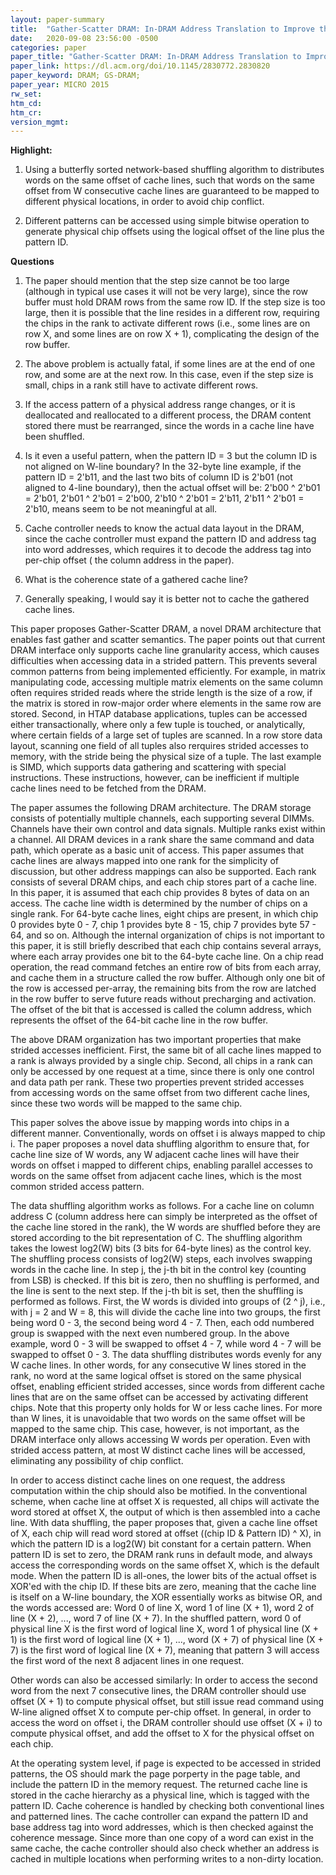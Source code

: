 ```yaml
---
layout: paper-summary
title:  "Gather-Scatter DRAM: In-DRAM Address Translation to Improve the Spatial Locality of Non-unit Strided Accesses"
date:   2020-09-08 23:56:00 -0500
categories: paper
paper_title: "Gather-Scatter DRAM: In-DRAM Address Translation to Improve the Spatial Locality of Non-unit Strided Accesses"
paper_link: https://dl.acm.org/doi/10.1145/2830772.2830820
paper_keyword: DRAM; GS-DRAM; 
paper_year: MICRO 2015
rw_set:
htm_cd:
htm_cr:
version_mgmt:
---
```


**Highlight:**

1. Using a butterfly sorted network-based shuffling algorithm to distributes words on the same offset of cache lines,
   such that words on the same offset from W consecutive cache lines are guaranteed to be mapped to different physical
   locations, in order to avoid chip conflict.

2. Different patterns can be accessed using simple bitwise operation to generate physical chip offsets using the 
   logical offset of the line plus the pattern ID.

**Questions**

1. The paper should mention that the step size cannot be too large (although in typical use cases it will not be
   very large), since the row buffer must hold DRAM rows from the same row ID. If the step size is too large,
   then it is possible that the line resides in a different row, requiring the chips in the rank to activate different
   rows (i.e., some lines are on row X, and some lines are on row X + 1), complicating the design of the row buffer.

2. The above problem is actually fatal, if some lines are at the end of one row, and some are at the next row. In this
   case, even if the step size is small, chips in a rank still have to activate different rows.

3. If the access pattern of a physical address range changes, or it is deallocated and reallocated to a different process,
   the DRAM content stored there must be rearranged, since the words in a cache line have been shuffled.

4. Is it even a useful pattern, when the pattern ID = 3 but the column ID is not aligned on W-line boundary?
   In the 32-byte line example, if the pattern ID = 2'b11, and the last two bits of column ID is 2'b01 
   (not aligned to 4-line boundary), then the actual offset will be:
   2'b00 ^ 2'b01 = 2'b01, 2'b01 ^ 2'b01 = 2'b00, 2'b10 ^ 2'b01 = 2'b11, 2'b11 ^ 2'b01 = 2'b10,
   means seem to be not meaningful at all.

5. Cache controller needs to know the actual data layout in the DRAM, since the cache controller must expand the 
   pattern ID and address tag into word addresses, which requires it to decode the address tag into per-chip offset (
   the column address in the paper).

6. What is the coherence state of a gathered cache line?

7. Generally speaking, I would say it is better not to cache the gathered cache lines.

This paper proposes Gather-Scatter DRAM, a novel DRAM architecture that enables fast gather and scatter semantics.
The paper points out that current DRAM interface only supports cache line granularity access, which causes difficulties
when accessing data in a strided pattern. This prevents several common patterns from being implemented efficiently.
For example, in matrix manipulating code, accessing multiple matrix elements on the same column often requires strided 
reads where the stride length is the size of a row, if the matrix is stored in row-major order where elements in the 
same row are stored. Second, in HTAP database applications, tuples can be accessed either transactionally,
where only a few tuple is touched, or analytically, where certain fields of a large set of tuples are scanned. In a row 
store data layout, scanning one field of all tuples also rerquires strided accesses to memory, with the stride being the 
physical size of a tuple. 
The last example is SIMD, which supports data gathering and scattering with special instructions. These instructions,
however, can be inefficient if multiple cache lines need to be fetched from the DRAM.

The paper assumes the following DRAM architecture. The DRAM storage consists of potentially multiple channels,
each supporting several DIMMs. Channels have their own control and data signals. Multiple ranks exist within a channel.
All DRAM devices in a rank share the same command and data path, which operate as a basic unit of access.
This paper assumes that cache lines are always mapped into one rank for the simplicity of discussion, but other address
mappings can also be supported.
Each rank consists of several DRAM chips, and each chip stores part of a cache line. In this paper, it is assumed that
each chip provides 8 bytes of data on an access. The cache line width is determined by the number of chips on a single 
rank. For 64-byte cache lines, eight chips are present, in which chip 0 provides byte 0 - 7, chip 1 provides byte 8 - 15,
chip 7 provides byte 57 - 64, and so on. 
Although the internal organization of chips is not important to this paper, it is still briefly described that each
chip contains several arrays, where each array provides one bit to the 64-byte cache line.
On a chip read operation, the read command fetches an entire row of bits from each array, and cache them in a structure
called the row buffer. Although only one bit of the row is accessed per-array, the remaining bits from the row are latched
in the row buffer to serve future reads without precharging and activation. The offset of the bit that is accessed is 
called the column address, which represents the offset of the 64-bit cache line in the row buffer.

The above DRAM organization has two important properties that make strided accesses inefficient. 
First, the same bit of all cache lines mapped to a rank is always provided by a single chip. Second, all chips in a rank 
can only be accessed by one request at a time, since there is only one control and data path per rank. 
These two properties prevent strided accesses from accessing words on the same offset from two different cache lines,
since these two words will be mapped to the same chip.

This paper solves the above issue by mapping words into chips in a different manner. Conventionally, words on offset i
is always mapped to chip i. The paper proposes a novel data shuffling algorithm to ensure that, for cache line size 
of W words, any W adjacent cache lines will have their words on offset i mapped to different chips, enabling parallel
accesses to words on the same offset from adjacent cache lines, which is the most common strided access pattern.

The data shuffling algorithm works as follows. For a cache line on column address C (column address here can simply be 
interpreted as the offset of the cache line stored in the rank), the W words are shuffled before they are stored according
to the bit representation of C. The shuffling algorithm takes the lowest log2(W) bits (3 bits for 64-byte lines) as the 
control key. The shuffling process consists of log2(W) steps, each involves swapping words in the cache line. 
In step j, the j-th bit in the control key (counting from LSB) is checked. If this bit is zero, then no shuffling is 
performed, and the line is sent to the next step. If the j-th bit is set, then the shuffling is performed as follows.
First, the W words is divided into groups of (2 ^ j), i.e., with j = 2 and W = 8, this will divide the cache line into
two groups, the first being word 0 - 3, the second being word 4 - 7. Then, each odd numbered group is swapped with the 
next even numbered group. In the above example, word 0 - 3 will be swapped to offset 4 - 7, while word 4 - 7 will be 
swapped to offset 0 - 3.
The data shuffling distributes words evenly for any W cache lines. In other words, for any consecutive W lines stored
in the rank, no word at the same logical offset is stored on the same physical offset, enabling efficient strided accesses,
since words from different cache lines that are on the same offset can be accessed by activating different chips.
Note that this property only holds for W or less cache lines. For more than W lines, it is unavoidable that two words
on the same offset will be mapped to the same chip. This case, however, is not important, as the DRAM interface only
allows accessing W words per operation. Even with strided access pattern, at most W distinct cache lines will be 
accessed, eliminating any possibility of chip conflict.

In order to access distinct cache lines on one request, the address computation within the chip should also be motified.
In the conventional scheme, when cache line at offset X is requested, all chips will activate the word stored at offset X,
the output of which is then assembled into a cache line.
With data shuffling, the paper proposes that, given a cache line offset of X, each chip will read word stored at offset
((chip ID & Pattern ID) ^ X), in which the pattern ID is a log2(W) bit constant for a certain pattern. When pattern ID
is set to zero, the DRAM rank runs in default mode, and always access the corresponding words on the same offset X, which
is the default mode.
When the pattern ID is all-ones, the lower bits of the actual offset is XOR'ed with the chip ID. If these bits are zero, 
meaning that the cache line is itself on a W-line boundary, the XOR essentially works as bitwise OR, and the words accessed 
are: Word 0 of line X, word 1 of line (X + 1), word 2 of line (X + 2), ..., word 7 of line (X + 7). 
In the shuffled pattern, word 0 of physical line X is the first word of logical line X, word 1 of physical line (X + 1)
is the first word of logical line (X + 1), ..., word (X + 7) of physical line (X + 7) is the first word of logical line (X + 7),
meaning that pattern 3 will access the first word of the next 8 adjacent lines in one request.

Other words can also be accessed similarly: In order to access the second word from the next 7 consecutive lines, the 
DRAM controller should use offset (X + 1) to compute physical offset, but still issue read command using W-line
aligned offset X to compute per-chip offset. In general, in order to access the word on offset i, the DRAM controller
should use offset (X + i) to compute physical offset, and add the offset to X for the physical offset on each chip.

At the operating system level, if page is expected to be accessed in strided patterns, the OS should mark the page porperty
in the page table, and include the pattern ID in the memory request. The returned cache line is stored in the cache 
hierarchy as a physical line, which is tagged with the pattern ID. Cache coherence is handled by checking both
conventional lines and patterned lines. The cache controller can expand the pattern ID and base address tag into word
addresses, which is then checked against the coherence message. Since more than one copy of a word can exist in the same
cache, the cache controller should also check whether an address is cached in multiple locations when performing writes
to a non-dirty location.

